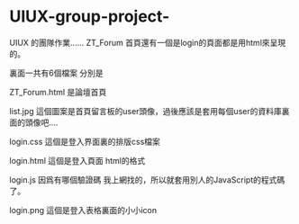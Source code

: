 # UIUX-group-project-
UIUX 的團隊作業......
ZT_Forum 首頁還有一個是login的頁面都是用html來呈現的。

裏面一共有6個檔案 分別是

ZT_Forum.html 是論壇首頁

list.jpg 這個圖案是首頁留言板的user頭像，過後應該是套用每個user的資料庫裏面的頭像吧.... 

login.css 這個是登入界面裏的排版css檔案

login.html 這個是登入頁面 html的格式

login.js 因爲有哪個驗證碼 我上網找的，所以就套用別人的JavaScript的程式碼了。

login.png 這個是登入表格裏面的小小icon
